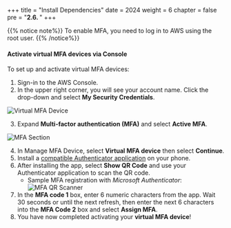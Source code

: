 +++
title = "Install Dependencies"
date = 2024
weight = 6
chapter = false
pre = "<b>2.6. </b>"
+++

{{% notice note%}}
To enable MFA, you need to log in to AWS using the root user. 
{{% /notice%}}

#### Activate virtual MFA devices via Console

To set up and activate virtual MFA devices:

1. Sign-in to the AWS Console.
2. In the upper right corner, you will see your account name. Click the drop-down and select **My Security Credentials**.

![Virtual MFA Device](/images/1-account-setup/MySecurity_v1.png?width=15pc)

3. Expand **Multi-factor authentication (MFA)** and select **Active MFA**.

![MFA Section](/images/1-account-setup/MFA.png?width=90pc)

4. In Manage MFA Device, select **Virtual MFA device** then select **Continue**.
5. Install a [compatible Authenticator application](https://aws.amazon.com/iam/features/mfa/#Virtual_MFA_Applications) on your phone.
6. After installing the app, select **Show QR Code** and use your Authenticator application to scan the QR code.
   - Sample MFA registration with _Microsoft Authenticator_:
      ![MFA QR Scanner](/images/1-account-setup/MFAScannerQR.png?width=90pc)
1. In the **MFA code 1** box, enter 6 numeric characters from the app. Wait 30 seconds or until the next refresh, then enter the next 6 characters into the **MFA Code 2** box and select **Assign MFA**.
2. You have now completed activating your **virtual MFA device**!
